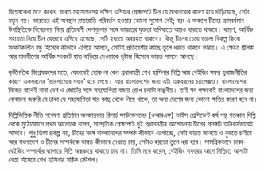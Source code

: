 বিশ্লেষকেরা মনে করেন, ভারত মহাসাগরসহ দক্ষিণ এশিয়ার প্রেক্ষাপটে চীন যে মাথাব্যথার কারণ হয়ে দাঁড়িয়েছে, সেটা নতুন নয়। ভারতের এই অবস্থান রাতারাতি পরিবর্তন হওয়ার কোনো সুযোগ নেই; বরং এ অঞ্চলে চীনের ক্রমবর্ধমান উপস্থিতিকে বিবেচনায় নিয়ে প্রতিবেশী দেশগুলোর সঙ্গে ভারতের যুক্ততা ভবিষ্যতে আরও বাড়তে থাকবে। কারণ, আর্থিক সহায়তা নিয়ে চীন যেভাবে এগিয়ে এসেছে, সেটি হয়তো অব্যাহত থাকবে। কিন্তু চীনের চেয়ে ভালো বিকল্প কিংবা সংকটকালীন বন্ধু হিসেবে কীভাবে এগিয়ে আসবে, সেটিই প্রতিবেশীর কাছে তুলে ধরতে থাকবে ভারত। এ ক্ষেত্রে শ্রীলঙ্কা আর মালদ্বীপের আর্থিক সংকটে হাত বাড়িয়ে দেওয়াকে দৃষ্টান্ত হিসেবে ভারত সামনে আনছে।

কূটনৈতিক বিশ্লেষকদের মতে, যেভাবেই হোক না কেন প্রধানমন্ত্রী শেখ হাসিনার দিল্লি আর বেইজিং সফর ভূরাজনীতির কারণে একধরনের ‘ভারসাম্যের সফর’ হয়ে গেছে। আর বাংলাদেশের জন্য এটা একধরনের চ্যালেঞ্জও। বাংলাদেশের নিজের স্বার্থেই নানা দেশ ও জোটের সঙ্গে সহযোগিতা বজায় রেখে চলাটা বাঞ্ছনীয়। তাই সব পক্ষকেই বাংলাদেশের জন্য বোঝানো জরুরি যে ঢাকা যে সহযোগিতা যার কাছ থেকে নিয়ে থাকে, তা অন্য দেশের জন্য কোনো ক্ষতির কারণ হবে না।

দিল্লিভিত্তিক নীতি গবেষণা প্রতিষ্ঠান অবজারভার রিসার্চ ফাউন্ডেশনের (ওআরএফ) ভাইস প্রেসিডেন্ট হর্ষ পন্থ গতকাল দিল্লি থেকে মুঠোফোনে প্রথম আলোকে বলেন, সাম্প্রতিক প্রেক্ষাপটে দুই প্রধানমন্ত্রীর আলোচনায় চীনের প্রসঙ্গটি অনিবার্যভাবেই আসবে। শুধু তিস্তা প্রকল্প নয়, চীনের সঙ্গে বাংলাদেশের সম্পর্ক কীভাবে এগোচ্ছে, সেটা ভারত জানতে ও বুঝতে চাইবে। আর বাংলাদেশ ও চীনের সম্পর্ককে ভারত কীভাবে দেখতে চায়, সেটাও হয়তো তুলে ধরা হবে। সামগ্রিকভাবে ঢাকা-বেইজিং সম্পর্কের ব্যাপারে দিল্লি অন্ধকারে থাকতে চায় না। তিনি মনে করেন, বেইজিং সফরের আগে দিল্লিতে আসাটা নেতা হিসেবে শেখ হাসিনার সঠিক কৌশল।
